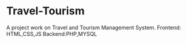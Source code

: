 # Travel-Tourism
A project work on Travel and Tourism Management System.
Frontend: HTML,CSS,JS
Backend:PHP,MYSQL
